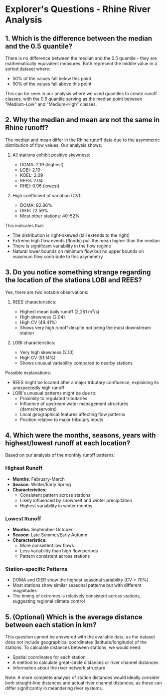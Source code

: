 # Explorer's Questions - Rhine River Analysis

## 1. Which is the difference between the median and the 0.5 quantile?

There is no difference between the median and the 0.5 quantile - they are mathematically equivalent measures. Both represent the middle value in a sorted dataset where:
- 50% of the values fall below this point
- 50% of the values fall above this point

This can be seen in our analysis where we used quantiles to create runoff classes, with the 0.5 quantile serving as the median point between "Medium-Low" and "Medium-High" classes.

## 2. Why the median and mean are not the same in Rhine runoff?

The median and mean differ in the Rhine runoff data due to the asymmetric distribution of flow values. Our analysis shows:

1. All stations exhibit positive skewness:
   - DOMA: 2.19 (highest)
   - LOBI: 2.10
   - KOEL: 2.09
   - REES: 2.04
   - RHEI: 0.96 (lowest)

2. High coefficient of variation (CV):
   - DOMA: 82.86%
   - DIER: 72.59%
   - Most other stations: 40-52%

This indicates that:
- The distribution is right-skewed (tail extends to the right)
- Extreme high flow events (floods) pull the mean higher than the median
- There is significant variability in the flow regime
- Natural lower bounds on minimum flow but no upper bounds on maximum flow contribute to this asymmetry

## 3. Do you notice something strange regarding the location of the stations LOBI and REES?

Yes, there are two notable observations:

1. REES characteristics:
   - Highest mean daily runoff (2,251 m³/s)
   - High skewness (2.04)
   - High CV (49.41%)
   - Shows very high runoff despite not being the most downstream station

2. LOBI characteristics:
   - Very high skewness (2.10)
   - High CV (51.14%)
   - Shows unusual variability compared to nearby stations

Possible explanations:
- REES might be located after a major tributary confluence, explaining its unexpectedly high runoff
- LOBI's unusual patterns might be due to:
  - Proximity to regulated tributaries
  - Influence of upstream water management structures (dams/reservoirs)
  - Local geographical features affecting flow patterns
  - Position relative to major tributary inputs

## 4. Which were the months, seasons, years with highest/lowest runoff at each location?

Based on our analysis of the monthly runoff patterns:

### Highest Runoff
- **Months**: February-March
- **Season**: Winter/Early Spring
- **Characteristics**: 
  - Consistent pattern across stations
  - Likely influenced by snowmelt and winter precipitation
  - Highest variability in winter months

### Lowest Runoff
- **Months**: September-October
- **Season**: Late Summer/Early Autumn
- **Characteristics**:
  - More consistent low flows
  - Less variability than high flow periods
  - Pattern consistent across stations

### Station-specific Patterns
- DOMA and DIER show the highest seasonal variability (CV > 70%)
- Most stations show similar seasonal patterns but with different magnitudes
- The timing of extremes is relatively consistent across stations, suggesting regional climate control

## 5. (Optional) Which is the average distance between each station in km?

This question cannot be answered with the available data, as the dataset does not include geographical coordinates (latitude/longitude) of the stations. To calculate distances between stations, we would need:
- Spatial coordinates for each station
- A method to calculate great-circle distances or river channel distances
- Information about the river network structure

Note: A more complete analysis of station distances would ideally consider both straight-line distances and actual river channel distances, as these can differ significantly in meandering river systems.
